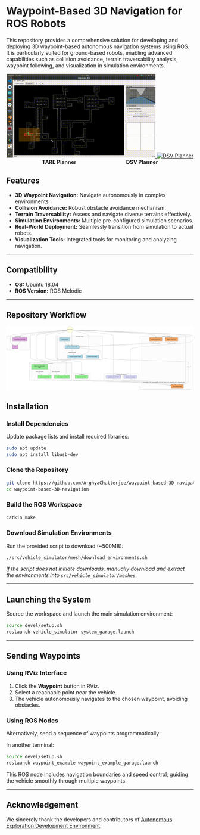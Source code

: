 # Waypoint-Based 3D Navigation for ROS Robots

This repository provides a comprehensive solution for developing and deploying 3D waypoint-based autonomous navigation systems using ROS. It is particularly suited for ground-based robots, enabling advanced capabilities such as collision avoidance, terrain traversability analysis, waypoint following, and visualization in simulation environments.

<div align="center">
  <a href="https://www.youtube.com/watch?v=Zn27XjEUDJ4">
    <img src="img/tare_planner.gif" alt="TARE Planner" width="400">
  </a>
  <a href="https://www.youtube.com/watch?v=5wpd2nkZkVM">
    <img src="img/dsv_planner.gif" alt="DSV Planner" width="400">
  </a>
  <br>
  <b>TARE Planner</b>
  &emsp;&emsp;&emsp;&emsp;&emsp;&emsp;&emsp;&emsp;&emsp;
  <b>DSV Planner</b>
</div>


## Features

* **3D Waypoint Navigation:** Navigate autonomously in complex environments.
* **Collision Avoidance:** Robust obstacle avoidance mechanism.
* **Terrain Traversability:** Assess and navigate diverse terrains effectively.
* **Simulation Environments:** Multiple pre-configured simulation scenarios.
* **Real-World Deployment:** Seamlessly transition from simulation to actual robots.
* **Visualization Tools:** Integrated tools for monitoring and analyzing navigation.

---

## Compatibility

* **OS:** Ubuntu 18.04
* **ROS Version:** ROS Melodic

---

## Repository Workflow

<div align="center">
  <img src="img/waypoint_3d.png" alt="3D Waypoint Navigation" width="800">
</div>

## Installation

### Install Dependencies

Update package lists and install required libraries:

```bash
sudo apt update
sudo apt install libusb-dev
```

### Clone the Repository

```bash
git clone https://github.com/ArghyaChatterjee/waypoint-based-3D-navigation.git
cd waypoint-based-3D-navigation
```

### Build the ROS Workspace

```bash
catkin_make
```

### Download Simulation Environments

Run the provided script to download (\~500MB):

```bash
./src/vehicle_simulator/mesh/download_environments.sh
```

*If the script does not initiate downloads, manually download and extract the environments into `src/vehicle_simulator/meshes`.*

---

## Launching the System

Source the workspace and launch the main simulation environment:

```bash
source devel/setup.sh
roslaunch vehicle_simulator system_garage.launch
```

---

## Sending Waypoints

### Using RViz Interface

1. Click the **Waypoint** button in RViz.
2. Select a reachable point near the vehicle.
3. The vehicle autonomously navigates to the chosen waypoint, avoiding obstacles.

### Using ROS Nodes

Alternatively, send a sequence of waypoints programmatically:

In another terminal:

```bash
source devel/setup.sh
roslaunch waypoint_example waypoint_example_garage.launch
```

This ROS node includes navigation boundaries and speed control, guiding the vehicle smoothly through multiple waypoints.

---

## Acknowledgement 
We sincerely thank the developers and contributors of [Autonomous Exploration Development Environment](https://github.com/HongbiaoZ/autonomous_exploration_development_environment).
